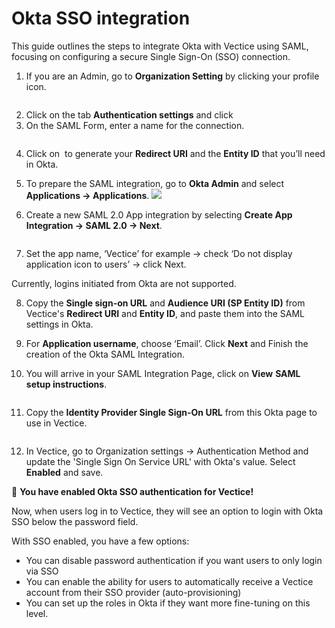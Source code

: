 # Okta SSO integration

This guide outlines the steps to integrate Okta with Vectice using SAML, focusing on configuring a secure Single Sign-On (SSO) connection.

1. If you are an Admin, go to **Organization Setting** by clicking your profile icon.

<img src="../../.gitbook/assets/Screenshot 2024-01-01 at 10.59.04 AM.png" alt="" data-size="original">

2. Click on the tab **Authentication settings** and click <img src="../../.gitbook/assets/Screenshot 2024-01-01 at 11.10.10 AM.png" alt="" data-size="line">
3. On the SAML Form, enter a name for the connection.

<figure><img src="../../.gitbook/assets/okta-name.png" alt=""><figcaption></figcaption></figure>

4. Click on <img src="../../.gitbook/assets/Screenshot 2024-01-01 at 11.07.11 AM.png" alt="" data-size="line"> to generate your **Redirect URI** and the **Entity ID** that you’ll need in Okta.
5. To prepare the SAML integration, go to **Okta Admin** and select **Applications -> Applications**.                                                                                                 ![](https://lh7-us.googleusercontent.com/DN3s2VQfK0tCKiaekW2kD_FuH_dUsGGZoDYeu8xndn9a3OQkMyMESso83tgXFndpbPZ6E435HhDhtX8pFkovoaI3ls6roDymD3N5zDHoLJXxag3N58HxN388BbeByHiHSzSgDq98avaWIxiBiafqrg)
6.  Create a new SAML 2.0 App integration by selecting **Create App Integration -> SAML 2.0 -> Next**. &#x20;

    <figure><img src="../../.gitbook/assets/Screenshot 2024-01-01 at 11.16.53 AM.png" alt=""><figcaption></figcaption></figure>
7. Set the app name, ‘Vectice’ for example -> check ‘Do not display application icon to users’ -> click Next.&#x20;


Currently, logins initiated from Okta are not supported.


8. Copy the **Single sign-on URL** and **Audience URI (SP Entity ID)** from Vectice's **Redirect URI** and **Entity ID**, and paste them into the SAML settings in Okta.
9. For **Application username**, choose ‘Email’.  Click **Next** and Finish the creation of the Okta SAML Integration.&#x20;
10. You will arrive in your SAML Integration Page, click on **View** **SAML setup instructions**.&#x20;

    <figure><img src="../../.gitbook/assets/Saml-setup.png" alt=""><figcaption></figcaption></figure>
11. Copy the **Identity Provider Single Sign-On URL** from this Okta page to use in Vectice.&#x20;

    <figure><img src="../../.gitbook/assets/identity-provider.png" alt=""><figcaption></figcaption></figure>
12. In Vectice, go to Organization settings -> Authentication Method and update the 'Single Sign On Service URL' with Okta's value. Select **Enabled** and save.&#x20;

:tada: **You have enabled Okta SSO authentication for Vectice!**

Now, when users log in to Vectice, they will see an option to login with Okta SSO below the password field.

With SSO enabled, you have a few options:

* You can disable password authentication if you want users to only login via SSO
* You can enable the ability for users to automatically receive a Vectice account from their SSO provider (auto-provisioning)
* You can set up the roles in Okta if they want more fine-tuning on this level.
